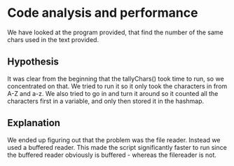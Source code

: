 # Code analysis and performance
We have looked at the program provided, that find the number of the same chars used in the text provided.

## Hypothesis
It was clear from the beginning that the tallyChars() took time to run, so we concentrated on that. We tried to run it so it only took the characters in from A-Z and a-z. We also tried to go in and turn it around so it counted all the characters first in a variable, and only then stored it in the hashmap.

## Explanation
We ended up figuring out that the problem was the file reader. Instead we used a buffered reader. This made the script significantly faster to run since the buffered reader obviously is buffered - whereas the filereader is not.
